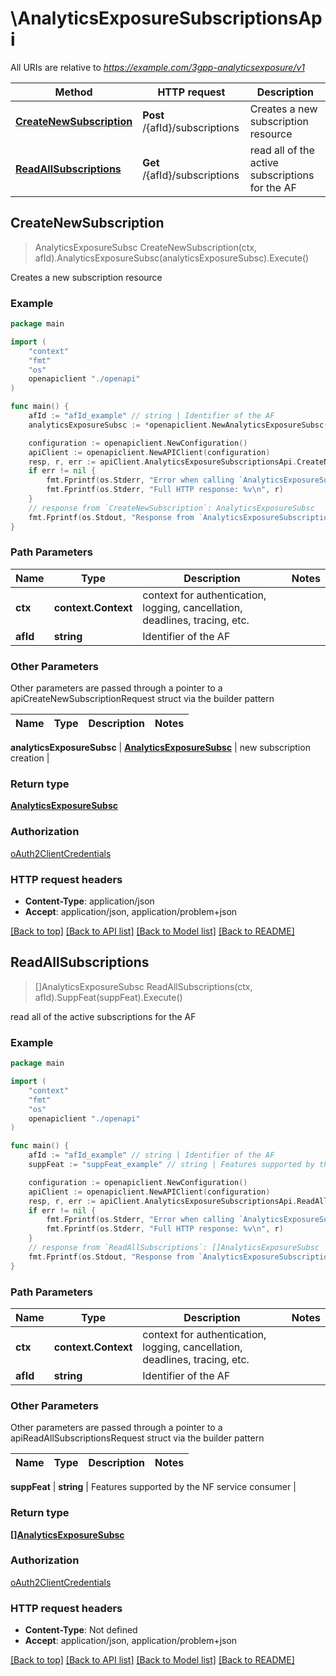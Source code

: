 # \AnalyticsExposureSubscriptionsApi

All URIs are relative to *https://example.com/3gpp-analyticsexposure/v1*

Method | HTTP request | Description
------------- | ------------- | -------------
[**CreateNewSubscription**](AnalyticsExposureSubscriptionsApi.md#CreateNewSubscription) | **Post** /{afId}/subscriptions | Creates a new subscription resource
[**ReadAllSubscriptions**](AnalyticsExposureSubscriptionsApi.md#ReadAllSubscriptions) | **Get** /{afId}/subscriptions | read all of the active subscriptions for the AF



## CreateNewSubscription

> AnalyticsExposureSubsc CreateNewSubscription(ctx, afId).AnalyticsExposureSubsc(analyticsExposureSubsc).Execute()

Creates a new subscription resource

### Example

```go
package main

import (
    "context"
    "fmt"
    "os"
    openapiclient "./openapi"
)

func main() {
    afId := "afId_example" // string | Identifier of the AF
    analyticsExposureSubsc := *openapiclient.NewAnalyticsExposureSubsc([]openapiclient.AnalyticsEventSubsc{*openapiclient.NewAnalyticsEventSubsc(*openapiclient.NewAnalyticsEvent())}, "NotifUri_example", "NotifId_example") // AnalyticsExposureSubsc | new subscription creation

    configuration := openapiclient.NewConfiguration()
    apiClient := openapiclient.NewAPIClient(configuration)
    resp, r, err := apiClient.AnalyticsExposureSubscriptionsApi.CreateNewSubscription(context.Background(), afId).AnalyticsExposureSubsc(analyticsExposureSubsc).Execute()
    if err != nil {
        fmt.Fprintf(os.Stderr, "Error when calling `AnalyticsExposureSubscriptionsApi.CreateNewSubscription``: %v\n", err)
        fmt.Fprintf(os.Stderr, "Full HTTP response: %v\n", r)
    }
    // response from `CreateNewSubscription`: AnalyticsExposureSubsc
    fmt.Fprintf(os.Stdout, "Response from `AnalyticsExposureSubscriptionsApi.CreateNewSubscription`: %v\n", resp)
}
```

### Path Parameters


Name | Type | Description  | Notes
------------- | ------------- | ------------- | -------------
**ctx** | **context.Context** | context for authentication, logging, cancellation, deadlines, tracing, etc.
**afId** | **string** | Identifier of the AF | 

### Other Parameters

Other parameters are passed through a pointer to a apiCreateNewSubscriptionRequest struct via the builder pattern


Name | Type | Description  | Notes
------------- | ------------- | ------------- | -------------

 **analyticsExposureSubsc** | [**AnalyticsExposureSubsc**](AnalyticsExposureSubsc.md) | new subscription creation | 

### Return type

[**AnalyticsExposureSubsc**](AnalyticsExposureSubsc.md)

### Authorization

[oAuth2ClientCredentials](../README.md#oAuth2ClientCredentials)

### HTTP request headers

- **Content-Type**: application/json
- **Accept**: application/json, application/problem+json

[[Back to top]](#) [[Back to API list]](../README.md#documentation-for-api-endpoints)
[[Back to Model list]](../README.md#documentation-for-models)
[[Back to README]](../README.md)


## ReadAllSubscriptions

> []AnalyticsExposureSubsc ReadAllSubscriptions(ctx, afId).SuppFeat(suppFeat).Execute()

read all of the active subscriptions for the AF

### Example

```go
package main

import (
    "context"
    "fmt"
    "os"
    openapiclient "./openapi"
)

func main() {
    afId := "afId_example" // string | Identifier of the AF
    suppFeat := "suppFeat_example" // string | Features supported by the NF service consumer (optional)

    configuration := openapiclient.NewConfiguration()
    apiClient := openapiclient.NewAPIClient(configuration)
    resp, r, err := apiClient.AnalyticsExposureSubscriptionsApi.ReadAllSubscriptions(context.Background(), afId).SuppFeat(suppFeat).Execute()
    if err != nil {
        fmt.Fprintf(os.Stderr, "Error when calling `AnalyticsExposureSubscriptionsApi.ReadAllSubscriptions``: %v\n", err)
        fmt.Fprintf(os.Stderr, "Full HTTP response: %v\n", r)
    }
    // response from `ReadAllSubscriptions`: []AnalyticsExposureSubsc
    fmt.Fprintf(os.Stdout, "Response from `AnalyticsExposureSubscriptionsApi.ReadAllSubscriptions`: %v\n", resp)
}
```

### Path Parameters


Name | Type | Description  | Notes
------------- | ------------- | ------------- | -------------
**ctx** | **context.Context** | context for authentication, logging, cancellation, deadlines, tracing, etc.
**afId** | **string** | Identifier of the AF | 

### Other Parameters

Other parameters are passed through a pointer to a apiReadAllSubscriptionsRequest struct via the builder pattern


Name | Type | Description  | Notes
------------- | ------------- | ------------- | -------------

 **suppFeat** | **string** | Features supported by the NF service consumer | 

### Return type

[**[]AnalyticsExposureSubsc**](AnalyticsExposureSubsc.md)

### Authorization

[oAuth2ClientCredentials](../README.md#oAuth2ClientCredentials)

### HTTP request headers

- **Content-Type**: Not defined
- **Accept**: application/json, application/problem+json

[[Back to top]](#) [[Back to API list]](../README.md#documentation-for-api-endpoints)
[[Back to Model list]](../README.md#documentation-for-models)
[[Back to README]](../README.md)

